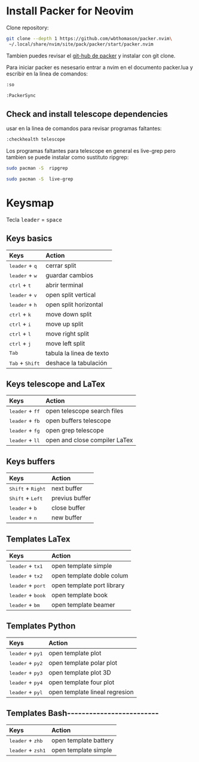 #   Install Packer for Neovim


Clone repository:

```sh
git clone --depth 1 https://github.com/wbthomason/packer.nvim\
 ~/.local/share/nvim/site/pack/packer/start/packer.nvim
```
Tambien puedes revisar el [git-hub de packer](https://github.com/wbthomason/packer.nvim) y instalar con git clone.

Para iniciar packer es nesesario entrar a nvim en el documento packer.lua y escribir en la linea de comandos:

```sh
:so
```
```sh
:PackerSync 
```

##  Check and install telescope dependencies

usar en la linea de comandos para revisar programas faltantes: 

```sh
:checkhealth telescope  
```
Los programas faltantes para telescope en general es live-grep pero tambien se puede instalar como sustituto ripgrep:
```sh
sudo pacman -S  ripgrep
```
```sh
sudo pacman -S  live-grep
```

#   Keysmap

Tecla  <kbd>leader</kbd> = <kbd>space</kbd>

##  Keys basics
| Keys | Action |
|:-|:-|
|<kbd>leader</kbd> + <kbd>q</kbd>|cerrar split
|<kbd>leader</kbd> + <kbd>w</kbd>|guardar cambios
|<kbd>ctrl</kbd> + <kbd>t</kbd>|abrir terminal
|<kbd>leader</kbd> + <kbd>v</kbd>|open split vertical
|<kbd>leader</kbd> + <kbd>h</kbd>|open split horizontal
|<kbd>ctrl</kbd> + <kbd>k</kbd>|move down split
|<kbd>ctrl</kbd> + <kbd>i</kbd>|move up split
|<kbd>ctrl</kbd> + <kbd>l</kbd>|move right split
|<kbd>ctrl</kbd> + <kbd>j</kbd>|move left split
|<kbd>Tab</kbd> |   tabula la linea de texto
|<kbd>Tab</kbd> + <kbd>Shift</kbd>| deshace la tabulación


##  Keys telescope and LaTex
| Keys | Action |
|:-|:-|
|<kbd>leader</kbd> + <kbd>ff</kbd>|open telescope search files
|<kbd>leader</kbd> + <kbd>fb</kbd>|open buffers telescope
|<kbd>leader</kbd> + <kbd>fg</kbd>|open grep telescope
|<kbd>leader</kbd> + <kbd>ll</kbd>|open and close compiler LaTex


##  Keys buffers
| Keys | Action |
|:-|:-|
|<kbd>Shift</kbd> + <kbd>Right</kbd>|next buffer
|<kbd>Shift</kbd> + <kbd>Left</kbd>|previus buffer
|<kbd>leader</kbd> + <kbd>b</kbd>|close buffer
|<kbd>leader</kbd> + <kbd>n</kbd>|new buffer


##  Templates LaTex
| Keys | Action |
|:-|:-|
|<kbd>leader</kbd> + <kbd>tx1</kbd>|open template simple
|<kbd>leader</kbd> + <kbd>tx2</kbd>|open template doble colum
|<kbd>leader</kbd> + <kbd>port</kbd>|open template port library
|<kbd>leader</kbd> + <kbd>book</kbd>|open template book
|<kbd>leader</kbd> + <kbd>bm</kbd>|open template beamer


##  Templates Python
| Keys | Action |
|:-|:-|
|<kbd>leader</kbd> + <kbd>py1</kbd>|open template plot
|<kbd>leader</kbd> + <kbd>py2</kbd>|open template polar plot
|<kbd>leader</kbd> + <kbd>py3</kbd>|open template plot 3D
|<kbd>leader</kbd> + <kbd>py4</kbd>|open template four plot 
|<kbd>leader</kbd> + <kbd>pyl</kbd>|open template lineal regresion


##  Templates Bash-------------------------
| Keys | Action |
|:-|:-|
|<kbd>leader</kbd> + <kbd>zhb</kbd>|open template battery
|<kbd>leader</kbd> + <kbd>zsh1</kbd>|open template simple


